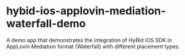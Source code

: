 # hybid-ios-applovin-mediation-waterfall-demo
A demo app that demonstrates the integration of HyBid iOS SDK in AppLovin Mediation format (Waterfall) with different placement types.
